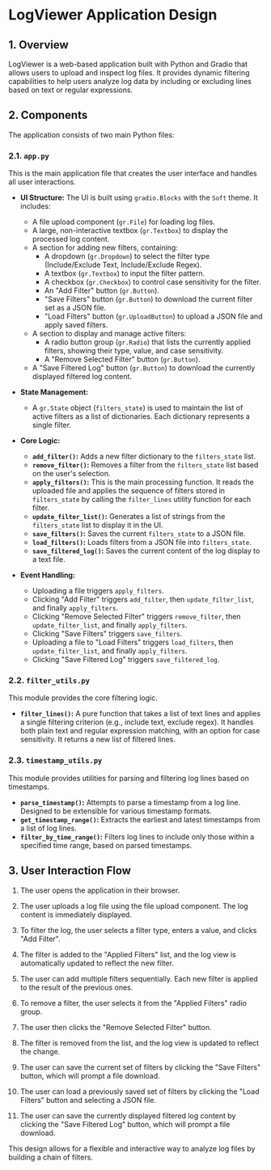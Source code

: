 # LogViewer Application Design

## 1. Overview

LogViewer is a web-based application built with Python and Gradio that allows users to upload and inspect log files. It provides dynamic filtering capabilities to help users analyze log data by including or excluding lines based on text or regular expressions.

## 2. Components

The application consists of two main Python files:

### 2.1. `app.py`

This is the main application file that creates the user interface and handles all user interactions.

*   **UI Structure:** The UI is built using `gradio.Blocks` with the `Soft` theme. It includes:
    *   A file upload component (`gr.File`) for loading log files.
    *   A large, non-interactive textbox (`gr.Textbox`) to display the processed log content.
    *   A section for adding new filters, containing:
        *   A dropdown (`gr.Dropdown`) to select the filter type (Include/Exclude Text, Include/Exclude Regex).
        *   A textbox (`gr.Textbox`) to input the filter pattern.
        *   A checkbox (`gr.Checkbox`) to control case sensitivity for the filter.
        *   An "Add Filter" button (`gr.Button`).
        *   "Save Filters" button (`gr.Button`) to download the current filter set as a JSON file.
        *   "Load Filters" button (`gr.UploadButton`) to upload a JSON file and apply saved filters.
    *   A section to display and manage active filters:
        *   A radio button group (`gr.Radio`) that lists the currently applied filters, showing their type, value, and case sensitivity.
        *   A "Remove Selected Filter" button (`gr.Button`).
    *   A "Save Filtered Log" button (`gr.Button`) to download the currently displayed filtered log content.

*   **State Management:**
    *   A `gr.State` object (`filters_state`) is used to maintain the list of active filters as a list of dictionaries. Each dictionary represents a single filter.

*   **Core Logic:**
    *   **`add_filter()`:** Adds a new filter dictionary to the `filters_state` list.
    *   **`remove_filter()`:** Removes a filter from the `filters_state` list based on the user's selection.
    *   **`apply_filters()`:** This is the main processing function. It reads the uploaded file and applies the sequence of filters stored in `filters_state` by calling the `filter_lines` utility function for each filter.
    *   **`update_filter_list()`:** Generates a list of strings from the `filters_state` list to display it in the UI.
    *   **`save_filters()`:** Saves the current `filters_state` to a JSON file.
    *   **`load_filters()`:** Loads filters from a JSON file into `filters_state`.
    *   **`save_filtered_log()`:** Saves the current content of the log display to a text file.

*   **Event Handling:**
    *   Uploading a file triggers `apply_filters`.
    *   Clicking "Add Filter" triggers `add_filter`, then `update_filter_list`, and finally `apply_filters`.
    *   Clicking "Remove Selected Filter" triggers `remove_filter`, then `update_filter_list`, and finally `apply_filters`.
    *   Clicking "Save Filters" triggers `save_filters`.
    *   Uploading a file to "Load Filters" triggers `load_filters`, then `update_filter_list`, and finally `apply_filters`.
    *   Clicking "Save Filtered Log" triggers `save_filtered_log`.

### 2.2. `filter_utils.py`

This module provides the core filtering logic.

*   **`filter_lines()`:** A pure function that takes a list of text lines and applies a single filtering criterion (e.g., include text, exclude regex). It handles both plain text and regular expression matching, with an option for case sensitivity. It returns a new list of filtered lines.

### 2.3. `timestamp_utils.py`

This module provides utilities for parsing and filtering log lines based on timestamps.

*   **`parse_timestamp()`:** Attempts to parse a timestamp from a log line. Designed to be extensible for various timestamp formats.
*   **`get_timestamp_range()`:** Extracts the earliest and latest timestamps from a list of log lines.
*   **`filter_by_time_range()`:** Filters log lines to include only those within a specified time range, based on parsed timestamps.

## 3. User Interaction Flow

1.  The user opens the application in their browser.
2.  The user uploads a log file using the file upload component. The log content is immediately displayed.
3.  To filter the log, the user selects a filter type, enters a value, and clicks "Add Filter".
4.  The filter is added to the "Applied Filters" list, and the log view is automatically updated to reflect the new filter.
5.  The user can add multiple filters sequentially. Each new filter is applied to the result of the previous ones.
6.  To remove a filter, the user selects it from the "Applied Filters" radio group.
7.  The user then clicks the "Remove Selected Filter" button.
8.  The filter is removed from the list, and the log view is updated to reflect the change.
9.  The user can save the current set of filters by clicking the "Save Filters" button, which will prompt a file download.
10. The user can load a previously saved set of filters by clicking the "Load Filters" button and selecting a JSON file.

11. The user can save the currently displayed filtered log content by clicking the "Save Filtered Log" button, which will prompt a file download.

This design allows for a flexible and interactive way to analyze log files by building a chain of filters.
